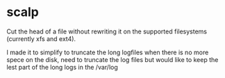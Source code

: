 # scalp
Cut the head of a file without rewriting it on the supported filesystems (currently xfs and ext4).

I made it to simplify to truncate the long logfiles when there is no more spece on the disk, need to truncate the log
files but would like to keep the lest part of the long logs in the /var/log

